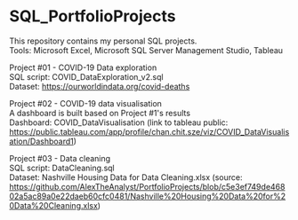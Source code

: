 # SQL_PortfolioProjects
This repository contains my personal SQL projects.  
Tools: Microsoft Excel, Microsoft SQL Server Management Studio, Tableau  
  
Project #01 - COVID-19 Data exploration  
SQL script: COVID_DataExploration_v2.sql  
Dataset: https://ourworldindata.org/covid-deaths  
  
Project #02 - COVID-19 data visualisation  
A dashboard is built based on Project #1's results  
Dashboard: COVID_DataVisualisation (link to tableau public: https://public.tableau.com/app/profile/chan.chit.sze/viz/COVID_DataVisualisation/Dashboard1)  
  
Project #03 - Data cleaning  
SQL script: DataCleaning.sql  
Dataset: Nashville Housing Data for Data Cleaning.xlsx (source: https://github.com/AlexTheAnalyst/PortfolioProjects/blob/c5e3ef749de46802a5ac89a0e22daeb60cfc0481/Nashville%20Housing%20Data%20for%20Data%20Cleaning.xlsx)
